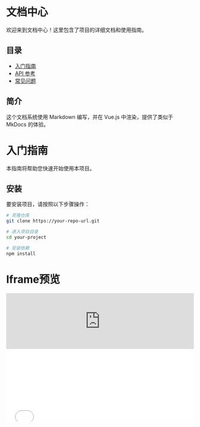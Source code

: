 # 文档中心

欢迎来到文档中心！这里包含了项目的详细文档和使用指南。

## 目录

- [入门指南](guide.md)
- [API 参考](api.md)
- [常见问题](faq.md)

## 简介

这个文档系统使用 Markdown 编写，并在 Vue.js 中渲染，提供了类似于 MkDocs 的体验。

# 入门指南

本指南将帮助您快速开始使用本项目。

## 安装

要安装项目，请按照以下步骤操作：

```bash
# 克隆仓库
git clone https://your-repo-url.git

# 进入项目目录
cd your-project

# 安装依赖
npm install
```

# Iframe预览

<iframe id="mc-status-play-easecation-net-19132" class="responsive-iframe" frameborder="0" width="100%" height="auto" scrolling="no" src="http://localhost:3123/iframe?ip=play.easecation.net&port=19132&stype=auto&dark=true&source=mc-status-play.easecation.net"></iframe>
<script>
    window.addEventListener('message', function(event) {
        var iframe = document.getElementById('mc-status-play-easecation-net-19132');
        if (event.source === iframe.contentWindow && event.data && event.data.type === 'resize-iframe') {
            iframe.style.height = event.data.height + 'px';
        }
    });
</script>

<iframe frameborder="no" border="0" marginwidth="0" marginheight="0" width="100%" height="195px" scrolling=no src="//motdbe.blackbe.work/iframe.html?ip=play.easecation.net&port=19132&dark=false"></iframe>
